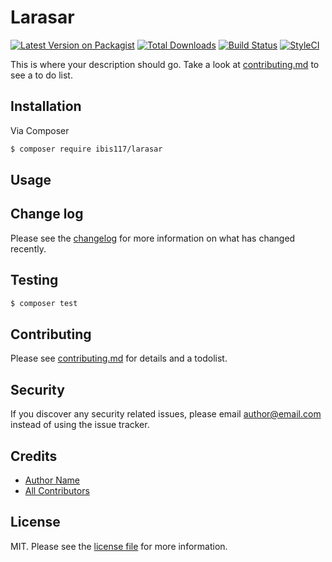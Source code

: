 # Larasar

[![Latest Version on Packagist][ico-version]][link-packagist]
[![Total Downloads][ico-downloads]][link-downloads]
[![Build Status][ico-travis]][link-travis]
[![StyleCI][ico-styleci]][link-styleci]

This is where your description should go. Take a look at [contributing.md](contributing.md) to see a to do list.

## Installation

Via Composer

``` bash
$ composer require ibis117/larasar
```

## Usage

## Change log

Please see the [changelog](changelog.md) for more information on what has changed recently.

## Testing

``` bash
$ composer test
```

## Contributing

Please see [contributing.md](contributing.md) for details and a todolist.

## Security

If you discover any security related issues, please email author@email.com instead of using the issue tracker.

## Credits

- [Author Name][link-author]
- [All Contributors][link-contributors]

## License

MIT. Please see the [license file](license.md) for more information.

[ico-version]: https://img.shields.io/packagist/v/ibis117/larasar.svg?style=flat-square
[ico-downloads]: https://img.shields.io/packagist/dt/ibis117/larasar.svg?style=flat-square
[ico-travis]: https://img.shields.io/travis/ibis117/larasar/master.svg?style=flat-square
[ico-styleci]: https://styleci.io/repos/12345678/shield

[link-packagist]: https://packagist.org/packages/ibis117/larasar
[link-downloads]: https://packagist.org/packages/ibis117/larasar
[link-travis]: https://travis-ci.org/ibis117/larasar
[link-styleci]: https://styleci.io/repos/12345678
[link-author]: https://github.com/ibis117
[link-contributors]: ../../contributors
